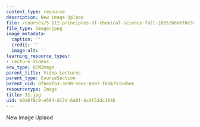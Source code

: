 ```yaml
---
content_type: resource
description: New image Uplaod
file: /courses/5-112-principles-of-chemical-science-fall-2005/b0a6f8c9e504d17d6a0fbc4f51dc164b_31.jpg
file_type: image/jpeg
image_metadata:
  caption: ''
  credit: ''
  image-alt: ''
learning_resource_types:
- Lecture Videos
ocw_type: OCWImage
parent_title: Video Lectures
parent_type: CourseSection
parent_uid: 0f6eafa3-3e90-56ec-6097-f69475356be6
resourcetype: Image
title: 31.jpg
uid: b0a6f8c9-e504-d17d-6a0f-bc4f51dc164b
---
```

New image Uplaod

